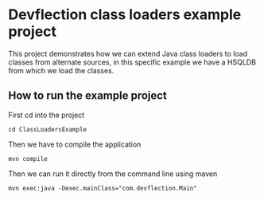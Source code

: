 # Devflection class loaders example project

This project demonstrates how we can extend Java class loaders to 
load classes from alternate sources, in this specific example we have a HSQLDB 
from which we load the classes.

## How to run the example project

First cd into the project

    cd ClassLoadersExample
    
Then we have to compile the application

    mvn compile
    
Then we can run it directly from the command line using maven

    mvn exec:java -Dexec.mainClass="com.devflection.Main"
 